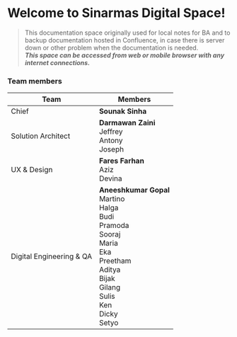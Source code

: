 # Welcome to Sinarmas Digital Space!

> This documentation space originally used for local notes for BA and to backup documentation hosted in Confluence, in case there is server down or other problem when the documentation is needed.  
> **_This space can be accessed from web or mobile browser with any internet connections._**

### Team members
|Team|Members|
|----|----|
|Chief|**Sounak Sinha**|
|Solution Architect|**Darmawan Zaini** <br> Jeffrey <br> Antony <br> Joseph |
|UX & Design|**Fares Farhan** <br> Aziz <br> Devina|
|Digital Engineering & QA|**Aneeshkumar Gopal** <br> Martino <br> Halga <br> Budi <br> Pramoda <br> Sooraj <br> Maria <br> Eka <br> Preetham <br> Aditya <br> Bijak <br> Gilang <br> Sulis <br> Ken <br> Dicky <br> Setyo |

